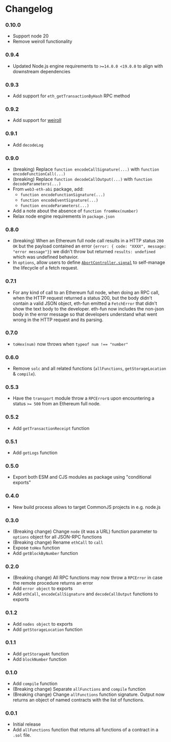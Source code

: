 # Changelog

### 0.10.0

- Support node 20
- Remove weiroll functionality

### 0.9.4

- Updated Node.js engine requirements to `>=14.0.0 <19.0.0` to align with
  downstream dependencies

### 0.9.3

- Add support for `eth_getTransactionByHash` RPC method

### 0.9.2

- Add support for [weiroll](https://github.com/weiroll/weiroll)

### 0.9.1

- Add `decodeLog`

### 0.9.0

- (breaking) Replace `function encodeCallSignature(...)` with `function encodeFunctionCall(...)`
- (breaking) Replace `function decodeCallOutput(...)` with `function decodeParameters(...)`
- From `web3-eth-abi` package, add:
  - `function encodeFunctionSignature(...)`
  - `function encodeEventSignature(...)`
  - `function encodeParameters(...)`
- Add a note about the absence of `function fromHex(number)`
- Relax node engine requirements in `package.json`

### 0.8.0

- (breaking) When an Ethereum full node call results in a HTTP status `200 OK`
  but the payload contained an error `{error: { code: "XXXX", message: "error message"}}` we didn't throw but returned `results: undefined` which was
  undefined behavior.
- In `options`, allow users to define
  [`AbortController.signal`](https://developer.mozilla.org/en-US/docs/Web/API/AbortController/signal)
  to self-manage the lifecycle of a fetch request.

### 0.7.1

- For any kind of call to an Ethereum full node, when doing an RPC call, when
  the HTTP request returned a status 200, but the body didn't contain a valid
  JSON object, eth-fun emitted a `FetchError` that didn't show the text body to
  the developer. eth-fun now includes the non-json body in the error message so
  that developers understand what went wrong in the HTTP request and its
  parsing.

### 0.7.0

- `toHex(num)` now throws when `typeof num !== "number"`

### 0.6.0

- Remove `solc` and all related functions (`allFunctions`, `getStorageLocation`
  & `compile`).

### 0.5.3

- Have the `transport` module throw a `RPCError`s upon encountering a status
  `>= 500` from an Ethereum full node.

### 0.5.2

- Add `getTransactionReceipt` function

### 0.5.1

- Add `getLogs` function

### 0.5.0

- Export both ESM and CJS modules as package using "conditional exports"

### 0.4.0

- New build process allows to target CommonJS projects in e.g. node.js

### 0.3.0

- (Breaking change) Change `node` (it was a URL) function parameter to
  `options` object for all JSON-RPC functions
- (Breaking change) Rename `ethCall` to `call`
- Expose `toHex` function
- Add `getBlockByNumber` function

### 0.2.0

- (Breaking change) All RPC functions may now throw a `RPCError` in
  case the remote procedure returns an error
- Add `error object` to exports
- Add `ethCall`, `encodeCallSignature` and `decodeCallOutput` functions
  to exports

### 0.1.2

- Add `nodes object` to exports
- Add `getStorageLocation` function

### 0.1.1

- Add `getStorageAt` function
- Add `blockNumber` function

### 0.1.0

- Add `compile` function
- (Breaking change) Separate `allFunctions` and `compile` function
- (Breaking change) Change `allFunctions` function signature. Output now
  returns an object of named contracts with the list of functions.

### 0.0.1

- Initial release
- Add `allFunctions` function that returns all functions of a contract in a
  `.sol` file.
